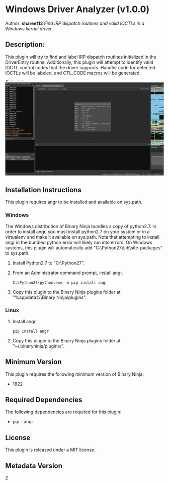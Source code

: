 # Windows Driver Analyzer (v1.0.0)

Author: **shareef12**
_Find IRP dispatch routines and valid IOCTLs in a Windows kernel driver_


## Description:

This plugin will try to find and label IRP dispatch routines initialized in the
DriverEntry routine. Additionally, this plugin will attempt to identify valid
IOCTL control codes that the driver supports. Handler code for detected IOCTLs
will be labeled, and CTL\_CODE macros will be generated.

![Demo Video](./demo.gif)


## Installation Instructions

This plugin requires angr to be installed and available on sys.path.

### Windows

The Windows distribution of Binary Ninja bundles a copy of python2.7. In order
to install angr, you must install python2.7 on your system or in a virtualenv
and make it available on sys.path. Note that attempting to install angr in the
bundled python error will likely run into errors. On Windows systems, this
plugin will automatically add "C:\Python27\Lib\site-packages" to sys.path.

1. Install Python2.7 to "C:\Python27".

1. From an Administrator command prompt, install angr.

    ```
    C:\Python27\python.exe -m pip install angr
    ```

1. Copy this plugin to the Binary Ninja plugins folder at
   "%appdata%\Binary Ninja\plugins".

### Linux

1. Install angr.

    ```
    pip install angr
    ```

1. Copy this plugin to the Binary Ninja plugins folder at
   "~/.binaryninja/plugins/".


## Minimum Version

This plugin requires the following minimum version of Binary Ninja:

 * 1822


## Required Dependencies

The following dependencies are required for this plugin:

 * pip - angr


## License

This plugin is released under a MIT license.


## Metadata Version

2

